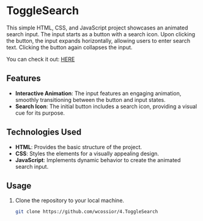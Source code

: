 # ToggleSearch

This simple HTML, CSS, and JavaScript project showcases an animated search input. The input starts as a button with a search icon. Upon clicking the button, the input expands horizontally, allowing users to enter search text. Clicking the button again collapses the input.

You can check it out: [HERE](https://wcossior.github.io/4.ToggleSearch/)

## Features
- **Interactive Animation**: The input features an engaging animation, smoothly transitioning between the button and input states.
- **Search Icon**: The initial button includes a search icon, providing a visual cue for its purpose.

## Technologies Used
- **HTML**: Provides the basic structure of the project.
- **CSS**: Styles the elements for a visually appealing design.
- **JavaScript**: Implements dynamic behavior to create the animated search input.

## Usage
1. Clone the repository to your local machine.
   ```bash
   git clone https://github.com/wcossior/4.ToggleSearch

